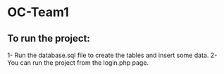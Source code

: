 # OC-Team1

## To run the project:
1- Run the database.sql file to create the tables and insert some data.
2- You can run the project from the login.php page.
